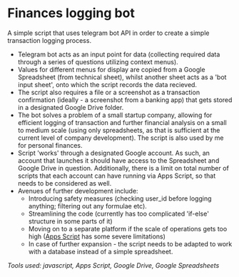 # Finances logging bot

A simple script that uses telegram bot API in order to create a simple transaction logging process. 
- Telegram bot acts as an input point for data (collecting required data through a series of questions utilizing context menus).
- Values for different menus for display are copied from a Google Spreadsheet (from technical sheet), whilst another sheet acts as a 'bot input sheet', onto which the script records the data recieved.
- The script also requires a file or a screenshot as a transaction confirmation (ideally - a screenshot from a banking app) that gets stored in a designated Google Drive folder.
- The bot solves a problem of a small startup company, allowing for efficient logging of transaction and further financial analysis on a small to medium scale (using only spreadsheets, as that is sufficient at the current level of company development). The script is also used by me for personal finances.
- Script 'works' through a designated Google account. As such, an account that launches it should have access to the Spreadsheet and Google Drive in question. Additionally, there is a limit on total number of scripts that each account can have running via Apps Script, so that needs to be considered as well.
- Avenues of further development include:
  - Introducing safety measures (checking user_id before logging anything; filtering out any formulae etc).
  - Streamlining the code (currently has too complicated 'if-else' structure in some parts of it)
  - Moving on to a separate platform if the scale of operations gets too high ([Apps Script](https://script.google.com/home) has some severe limitations)
  - In case of further expansion - the script needs to be adapted to work with a database instead of a simple spreadsheet.

*Tools used: javascript, Apps Script, Google Drive, Google Spreadsheets*
